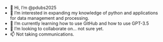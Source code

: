- 👋 Hi, I’m @pdubs2025
- 👀 I’m interested in expanding my knowledge of python and applications for data management and processing.
- 🌱 I’m currently learning how to use GitHub and how to use GPT-3.5
- 💞️ I’m looking to collaborate on... not sure yet.
- 📫 Not taking communications.

<!---
pdubs2025/pdubs2025 is a ✨ special ✨ repository because its `README.md` (this file) appears on your GitHub profile.
You can click the Preview link to take a look at your changes.
--->

